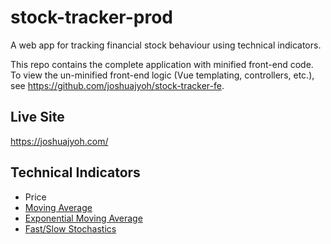 # stock-tracker-prod

A web app for tracking financial stock behaviour using technical indicators.

This repo contains the complete application with minified front-end code. To view the un-minified front-end logic (Vue templating, controllers, etc.), see https://github.com/joshuajyoh/stock-tracker-fe.

## Live Site

https://joshuajyoh.com/

## Technical Indicators

- Price
- [Moving Average](https://www.investopedia.com/terms/m/movingaverage.asp#:~:text=of%20Moving%20Averages-,Simple%20Moving%20Average,-A%20simple%20moving)
- [Exponential Moving Average](https://www.investopedia.com/terms/m/movingaverage.asp#:~:text=Jiang%20%C2%A9%20Investopedia%C2%A02021-,Exponential%20Moving%20Average%20(EMA),-The%20exponential%20moving)
- [Fast/Slow Stochastics](https://www.investopedia.com/terms/s/stochasticoscillator.asp)

